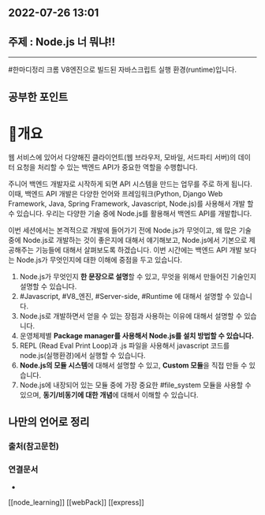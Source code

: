 ## 2022-07-26 13:01  

## 주제 : Node.js 너 뭐냐!!
----
#한마디정리 크롬 V8엔진으로 빌드된 자바스크립트 실행 환경(runtime)입니다. 


## 공부한 포인트

# 📍개요
웹 서비스에 있어서 다양해진 클라이언트(웹 브라우저, 모바일, 서드파티 서버)의 데이터 요청을 처리할 수 있는 백엔드 API가 중요한 역할을 수행합니다.  
  
주니어 백엔드 개발자로 시작하게 되면 API 시스템을 만드는 업무를 주로 하게 됩니다. 이때, 백엔드 API 개발은 다양한 언어와 프레임워크(Python, Django Web Framework, Java, Spring Framework, Javascript, Node.js)를 사용해서 개발 할 수 있습니다. 우리는 다양한 기술 중에 Node.js를 활용해서 백엔드 API를 개발합니다.  
  
이번 세션에서는 본격적으로 개발에 들어가기 전에 Node.js가 무엇이고, 왜 많은 기술 중에 Node.js로 개발하는 것이 좋은지에 대해서 얘기해보고, Node.js에서 기본으로 제공해주는 기능들에 대해서 살펴보도록 하겠습니다. 이번 시간에는 백엔드 API 개발 보다는 Node.js가 무엇인지에 대한 이해에 중점을 두고 있습니다.


1.  Node.js가 무엇인지 **한 문장으로 설명**할 수 있고, 무엇을 위해서 만들어진 기술인지 설명할 수 있습니다.
2.  #Javascript, #V8_엔진, #Server-side, #Runtime 에 대해서 설명할 수 있습니다.
3.  Node.js로 개발하면서 얻을 수 있는 장점과 사용하는 이유에 대해서 설명할 수 있습니다.
4.  운영체제별 **Package manager를 사용해서 Node.js를 설치 방법할 수 있습니다.**
5.  REPL (Read Eval Print Loop)과 .js 파일을 사용해서 javascript 코드를 node.js(실행환경)에서 실행할 수 있습니다.
6.  **Node.js의 모듈 시스템**에 대해서 설명할 수 있고, **Custom 모듈**을 직접 만들 수 있습니다.
7.  Node.js에 내장되어 있는 모듈 중에 가장 중요한 #file_system 모듈을 사용할 수 있으며, **동기/비동기에 대한 개념**에 대해서 이해할 수 있습니다.


## 나만의 언어로 정리
>


### 출처(참고문헌)

### 연결문서
- 
[[node_learning]] 
[[webPack]]
[[express]]

